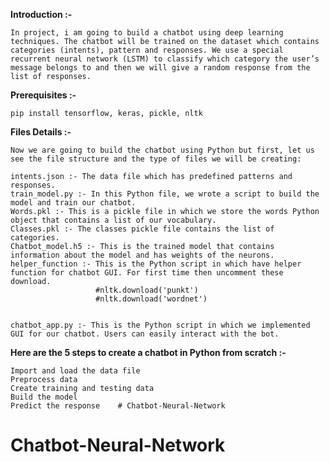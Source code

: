
**Introduction :-**

	In project, i am going to build a chatbot using deep learning techniques. The chatbot will be trained on the dataset which contains categories (intents), pattern and responses. We use a special recurrent neural network (LSTM) to classify which category the user’s message belongs to and then we will give a random response from the list of responses.

**Prerequisites :-** 

	pip install tensorflow, keras, pickle, nltk

**Files Details :-**

	Now we are going to build the chatbot using Python but first, let us see the file structure and the type of files we will be creating:

	intents.json :- The data file which has predefined patterns and responses.
	train_model.py :- In this Python file, we wrote a script to build the model and train our chatbot.
	Words.pkl :- This is a pickle file in which we store the words Python object that contains a list of our vocabulary.
	Classes.pkl :- The classes pickle file contains the list of categories.
	Chatbot_model.h5 :- This is the trained model that contains information about the model and has weights of the neurons.
	helper_function :- This is the Python script in which have helper function for chatbot GUI. For first time then uncomment these download.
	                   #nltk.download('punkt')
                       #nltk.download('wordnet')
                       
 
	chatbot_app.py :- This is the Python script in which we implemented GUI for our chatbot. Users can easily interact with the bot.
	
**Here are the 5 steps to create a chatbot in Python from scratch :-**

	Import and load the data file
	Preprocess data
	Create training and testing data
	Build the model
	Predict the response	# Chatbot-Neural-Network 
# Chatbot-Neural-Network
